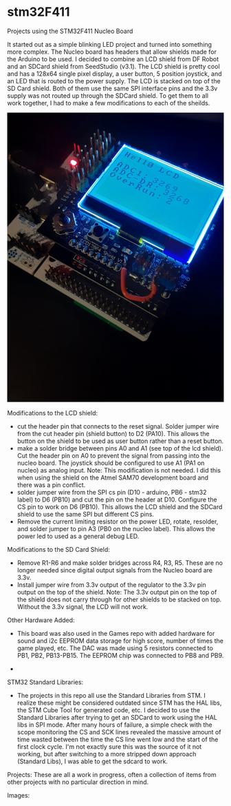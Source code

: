 # stm32F411
Projects using the STM32F411 Nucleo Board

It started out as a simple blinking LED project and turned into something more complex.  The Nucleo board has headers that allow shields made for the Arduino to be used.  I decided to combine an LCD shield from DF Robot and an SDCard shield from SeedStudio (v3.1).  The LCD shield is pretty cool and has a 128x64 single pixel display, a user button, 5 position joystick, and an LED that is routed to the power supply.  The LCD is stacked on top of the SD Card shield.  Both of them use the same SPI interface pins and the 3.3v supply was not routed up through the SDCard shield.  To get them to all work together, I had to make a few modifications to each of the sheilds.

![alt text](https://raw.githubusercontent.com/danaolcott/stm32F411/master/photos/f4114layers.jpg)

Modifications to the LCD shield:
- cut the header pin that connects to the reset signal.  Solder jumper wire from the cut header pin (shield button) to D2 (PA10).  This allows the button on the shield to be used as user button rather than a reset button.
- make a solder bridge between pins A0 and A1 (see top of the lcd shield).  Cut the header pin on A0 to prevent the signal from passing into the nucleo board.  The joystick should be configured to use A1 (PA1 on nucleo) as analog input.  Note:  This modification is not needed.  I did this when using the shield on the Atmel SAM70 development board and there was a pin conflict.
- solder jumper wire from the SPI cs pin (D10 - arduino, PB6 - stm32 label) to D6 (PB10) and cut the pin on the header at D10.  Configure the CS pin to work on D6 (PB10).  This allows the LCD shield and the SDCard shield to use the same SPI but different CS pins.
- Remove the current limiting resistor on the power LED, rotate, resolder, and solder jumper to pin A3 (PB0 on the nucleo label).  This allows the power led to used as a general debug LED.

Modifications to the SD Card Shield:
- Remove R1-R6 and make solder bridges across R4, R3, R5.  These are no longer needed since digital output signals from the Nucleo board are 3.3v.
- Install jumper wire from 3.3v output of the regulator to the 3.3v pin output on the top of the shield.  Note:  The 3.3v output pin on the top of the shield does not carry through for other shields to be stacked on top.  Without the 3.3v signal, the LCD will not work.

Other Hardware Added:
- This board was also used in the Games repo with added hardware for sound and i2c EEPROM data storage for high score, number of times the game played, etc.  The DAC was made using 5 resistors connected to PB1, PB2, PB13-PB15.  The EEPROM chip was connected to PB8 and PB9.

- 
STM32 Standard Libraries:
- The projects in this repo all use the Standard Libraries from STM.  I realize these might be considered outdated since STM has the HAL libs, the STM Cube Tool for generated code, etc.  I decided to use the Standard Libraries after trying to get an SDCard to work using the HAL libs in SPI mode.  After many hours of failure, a simple check with the scope monitoring the CS and SCK lines revealed the massive amount of time wasted between the time the CS line went low and the start of the first clock cycle.  I'm not exactly sure this was the source of it not working, but after switching to a more stripped down approach (Standard Libs), I was able to get the sdcard to work.

Projects:
These are all a work in progress, often a collection of items from other projects with no particular direction in mind.

Images:






